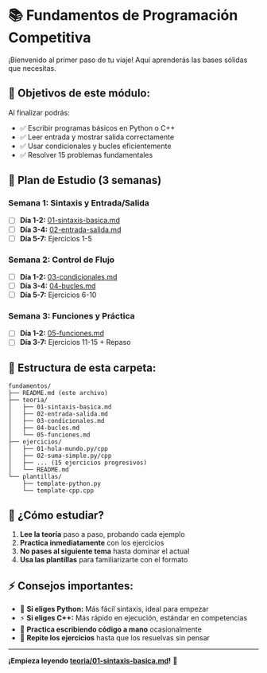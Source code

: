 # 📚 Fundamentos de Programación Competitiva

¡Bienvenido al primer paso de tu viaje! Aquí aprenderás las bases sólidas que necesitas.

## 🎯 **Objetivos de este módulo:**
Al finalizar podrás:
- ✅ Escribir programas básicos en Python o C++
- ✅ Leer entrada y mostrar salida correctamente
- ✅ Usar condicionales y bucles eficientemente
- ✅ Resolver 15 problemas fundamentales

## 📖 **Plan de Estudio (3 semanas)**

### **Semana 1: Sintaxis y Entrada/Salida**
- [ ] **Día 1-2:** [01-sintaxis-basica.md](teoria/01-sintaxis-basica.md)
- [ ] **Día 3-4:** [02-entrada-salida.md](teoria/02-entrada-salida.md)
- [ ] **Día 5-7:** Ejercicios 1-5

### **Semana 2: Control de Flujo**
- [ ] **Día 1-2:** [03-condicionales.md](teoria/03-condicionales.md)
- [ ] **Día 3-4:** [04-bucles.md](teoria/04-bucles.md)
- [ ] **Día 5-7:** Ejercicios 6-10

### **Semana 3: Funciones y Práctica**
- [ ] **Día 1-2:** [05-funciones.md](teoria/05-funciones.md)
- [ ] **Día 3-7:** Ejercicios 11-15 + Repaso

## 📁 **Estructura de esta carpeta:**

```
fundamentos/
├── README.md (este archivo)
├── teoria/
│   ├── 01-sintaxis-basica.md
│   ├── 02-entrada-salida.md
│   ├── 03-condicionales.md
│   ├── 04-bucles.md
│   └── 05-funciones.md
├── ejercicios/
│   ├── 01-hola-mundo.py/cpp
│   ├── 02-suma-simple.py/cpp
│   ├── ... (15 ejercicios progresivos)
│   └── README.md
└── plantillas/
    ├── template-python.py
    └── template-cpp.cpp
```

## 🚀 **¿Cómo estudiar?**

1. **Lee la teoría** paso a paso, probando cada ejemplo
2. **Practica inmediatamente** con los ejercicios
3. **No pases al siguiente tema** hasta dominar el actual
4. **Usa las plantillas** para familiarizarte con el formato

## ⚡ **Consejos importantes:**

- 🐍 **Si eliges Python:** Más fácil sintaxis, ideal para empezar
- ⚡ **Si eliges C++:** Más rápido en ejecución, estándar en competencias
- 📝 **Practica escribiendo código a mano** ocasionalmente
- 🔄 **Repite los ejercicios** hasta que los resuelvas sin pensar

---

**¡Empieza leyendo [teoria/01-sintaxis-basica.md](teoria/01-sintaxis-basica.md)!** 📖
